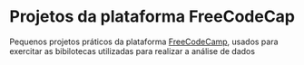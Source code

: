 # Projetos da plataforma FreeCodeCap
Pequenos projetos práticos da plataforma [FreeCodeCamp](https://www.freecodecamp.org/), usados para exercitar as bibilotecas utilizadas para realizar a análise de dados